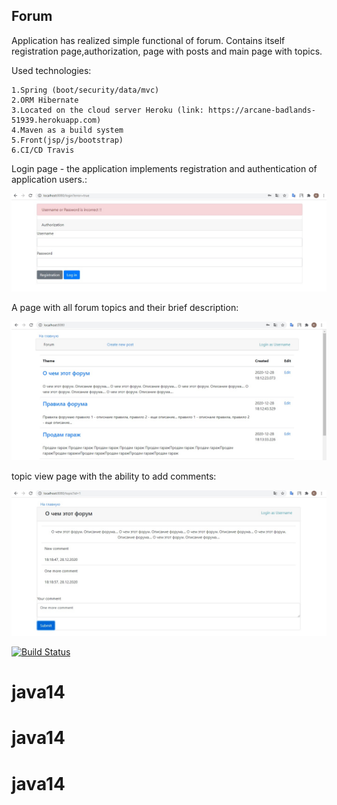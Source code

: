 ## Forum


Application has realized simple functional of forum. Contains itself registration page,authorization, page with posts and main page with topics.

Used technologies:
```
1.Spring (boot/security/data/mvc)
2.ORM Hibernate
3.Located on the cloud server Heroku (link: https://arcane-badlands-51939.herokuapp.com)
4.Maven as a build system
5.Front(jsp/js/bootstrap)
6.CI/CD Travis
```

Login page - the application implements registration and authentication of 
application users.:

![alt text](screenshots/login_error.jpg "login page")


A page with all forum topics and their brief description:


![alt text](screenshots/index.jpg "index")


topic view page with the ability to add comments:

 
![alt text](screenshots/post.jpg "post")


[![Build Status](https://travis-ci.org/burovytsky/forum.svg?branch=master)](https://travis-ci.org/burovytsky/forum)
# java14
# java14
# java14
